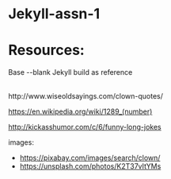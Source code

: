 # Jekyll-assn-1

# Resources:
Base --blank Jekyll build as reference

<br>
http://www.wiseoldsayings.com/clown-quotes/

https://en.wikipedia.org/wiki/1289_(number)

http://kickasshumor.com/c/6/funny-long-jokes

images:
- https://pixabay.com/images/search/clown/
- https://unsplash.com/photos/K2T37vItYMs